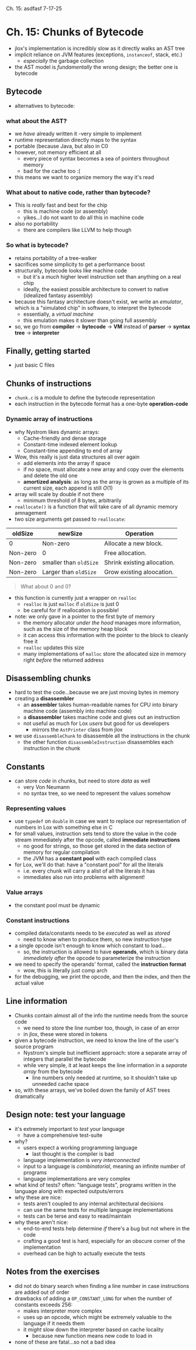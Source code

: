 Ch. 15: asdfasf
7-17-25
# Ch. 15: Chunks of Bytecode

- jlox's implementation is incredibly slow as it directly walks an AST tree
- implicit reliance on JVM features (exceptions, `instanceof`, stack, etc.)
    - *especially* the garbage collection
- the AST model is *fundamentally* the wrong design; the better one is bytecode

## Bytecode

- alternatives to bytecode:

### what about the AST?

- we *have* already written it
    -very simple to implement
- runtime representation directly maps to the syntax
- portable (because Java, but also in C0
- however, not memory efficient at all
    - every piece of syntax becomes a sea of pointers throughout memory
    - bad for the cache too :(
- this means we want to organize memory the way it's read

### What about to native code, rather than bytecode?

- This is *really* fast and best for the chip
    - this is machine code (or assembly)
    - yikes...I do not want to do all this in machine code
- also no portability
    - there are compilers like LLVM to help though

### So what is bytecode?

- retains portability of a tree-walker
- sacrifices some simplicity to get a performance boost
- structurally, bytecode looks like machine code
    - but it's a *much* higher level instruction set than anything on a real chip
    - ideally, the easiest possible architecture to convert to native (idealized fantasy assembly)
- because this fantasy architecture doesn't exist, we write an *emulator*,
which is a "simulated chip" in software, to interpret the bytecode
    - essentially, a *virtual machine*
    - this emulation makes it slower than going full assembly
- so, we go from **compiler** $\rightarrow$ **bytecode** $\rightarrow$ **VM**
instead of **parser** $\rightarrow$ **syntax tree** $\rightarrow$ **interpreter**

## Finally, getting started

- just basic C files

## Chunks of instructions

- `chunk.c` is a module to define the bytecode representation
- each instruction in the bytecode format has a one-byte **operation-code**

### Dynamic array of instructions

- why Nystrom likes dynamic arrays:
    - Cache-friendly and dense storage
    - Constant-time indexed element lookup
    - Constant-time appending to end of array
- Wow, this really is just data structures all over again
    - add elements into the array if space
    - if no space, must allocate a new array and copy over the elements and delete the old one
    - **amortized analysis**: as long as the array is grown as a multiple of its current size, each append is still $O(1)$
- array will scale by double if not there
    - minimum threshold of 8 bytes, arbitrarily
- `reallocate()` is a function that will take care of all dynamic memory amnagement
- two size arguments get passed to `reallocate`:

|**oldSize** | **newSize** | **Operation**|
-------------|-------------|--------------|
| 0 | Non-zero | Allocate a new block. |
| Non-zero | 0 | Free allocation. |
| Non-zero | smaller than `oldSize` | Shrink existing allocation. |
| Non-zero | Larger than `oldSize` | Grow existing aloocation. |

> What about 0 and 0?

- this function is currently just a wrapper on `realloc`
    - `realloc` is just `malloc` if `oldSize` is just 0
    - be careful for if reallocation is possible!
- note: we only gave in a pointer to the first byte of memory
    - the memory allocator *under the hood* manages more information, such as the size of the memory heap block
    - it can access this information with the pointer to the block to cleanly free it
    - `realloc` updates this size
    - many implementations of `malloc` store the allocated size in memory right *before* the returned address

## Disassembling chunks

- hard to test the code...because we are just moving bytes in memory
- creating a **disassembler**
    - an **assembler** takes human-readable names for CPU into binary machine code (assembly into machine code)
    - a **disassembler** takes machine code and gives out an instruction
    - not useful as much for Lox *users* but good for us developers
        - mirrors the `AstPrinter` class from jlox
- we use `disassembleChunk` to disassemble all the instructions in the chunk
    - the other function `disassembleInstruction` disassembles each instruction in the chunk

## Constants

- can store *code* in chunks, but need to store *data* as well
    - very Von Neumann
    - no syntax tree, so we need to represent the values somehow

### Representing values

- use `typedef` on `double` in case we want to replace our representation of numbers in Lox with something else in C
- for small values, instruction sets tend to store the value in the code stream immediately after the opcode, called **immediate instructions**
    - no good for strings, so those get stored in the data section of memory for regular compilation
    - the JVM has a **constant pool** with each compiled class
- for Lox, we'll do that: have a "constant pool" for all the literals
    - i.e. every chunk will carry a alist of all the literals it has
    - immediates also run into problems with alignment!

### Value arrays

- the constant pool must be dynamic

### Constant instructions

- compiled data/constants needs to be *executed* as well as *stored*
    - need to know when to produce them, so new instruction type
- a single opcode isn't enough to know which constant to load...
    - so, the instruction is allowed to have **operands**, which is binary data *immediately after* the opcode to parameterize the instruction
- we need to specify the operands' format, called the **instruction format**
    - wow, this is literally just comp arch
- for the debugging, we print the opcode, and then the index, and then the actual value

## Line information

- Chunks contain almost all of the info the runtime needs from the source code
    - we need to store the line number too, though, in case of an error
    - in jlox, these were stored in tokens
- given a bytecode instruction, we need to know the line of the user's source program
    - Nystrom's simple but inefficient approach: store a separate array of integers that parallel the bytecode
    - while very simple, it at least keeps the line information in a *separate array* from the bytecode
        - line numbers only needed at runtime, so it shouldn't take up unneeded cache space
- so, with these arrays, we've boiled down the family of AST trees dramatically

## Design note: test your language

- it's extremely important to *test* your language
    - have a comprehensive test-suite
- why?
    - users expect a working programming language
        - last thought is the compiler is bad
    - language implementation is *very interconnected*
    - input to a language is *combinatorial*, meaning an infinite number of programs
    - language implementations are very complex
- what kind of tests? often: "language tests", programs written in the language along with expected outputs/errors
- why these are nice:
    - tests aren't coupled to any internal architectural decisions
    - can use the same tests for multiple language implementations
    - tests can be terse and easy to read/maintain
- why these aren't nice:
    - end-to-end tests help determine *if* there's a bug but not where in the code
    - crafting a good test is hard, especially for an obscure corner of the implementation
    - overhead can be high to actually execute the tests

## Notes from the exercises

- did not do binary search when finding a line number in case instructions are added out of order
- drawbacks of adding a `OP_CONSTANT_LONG` for when the number of constants exceeds 256:
    - makes interpreter more complex
    - uses up an opcode, which might be extremely valuable to the language if it needs them
    - it *might* slow down the interpreter based on cache locality
        - because new function means new code to load in
- none of these are fatal...so not a bad idea

